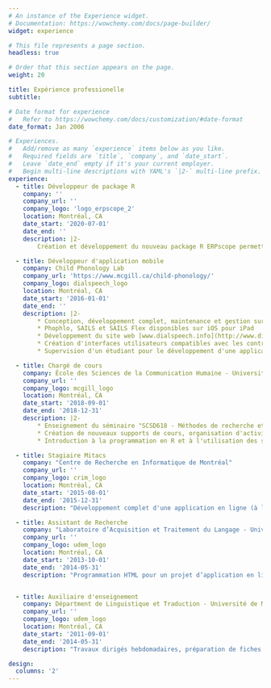 ```yaml
---
# An instance of the Experience widget.
# Documentation: https://wowchemy.com/docs/page-builder/
widget: experience

# This file represents a page section.
headless: true

# Order that this section appears on the page.
weight: 20

title: Expérience professionelle
subtitle:

# Date format for experience
#   Refer to https://wowchemy.com/docs/customization/#date-format
date_format: Jan 2006

# Experiences.
#   Add/remove as many `experience` items below as you like.
#   Required fields are `title`, `company`, and `date_start`.
#   Leave `date_end` empty if it's your current employer.
#   Begin multi-line descriptions with YAML's `|2-` multi-line prefix.
experience:
  - title: Développeur de package R
    company: ''
    company_url: ''
    company_logo: 'logo_erpscope_2'
    location: Montréal, CA
    date_start: '2020-07-01'
    date_end: ''
    description: |2-
        Création et développement du nouveau package R ERPscope permettant de visualiser et d'analyser facilement les potentiels évoqués (une technique de neuro-imagerie basée sur l'EEG). Le code et la documentation sont disponibles sur [www.erpscope.org](http://www.erpscope.org)    

  - title: Développeur d'application mobile
    company: Child Phonology Lab
    company_url: 'https://www.mcgill.ca/child-phonology/'
    company_logo: dialspeech_logo
    location: Montréal, CA
    date_start: '2016-01-01'
    date_end: ''
    description: |2-
        * Conception, développement complet, maintenance et gestion sur l'AppStore Connect de trois applications iPad, basées sur les technologies Ionic, Angular, et HTML-CSS-Javascript
        * Phophlo, SAILS et SAILS Flex disponibles sur iOS pour iPad
        * Développement du site web [www.dialspeech.info](http://www.dialspeech.info) pour présenter les applications et les guides d'utilisation
        * Création d'interfaces utilisateurs compatibles avec les contraintes cliniques et celles d'un environnement scolaire
        * Supervision d'un étudiant pour le développement d'une application basée sur la technologie Flutter

  - title: Chargé de cours
    company: École des Sciences de la Communication Humaine - Université McGill
    company_url: ''
    company_logo: mcgill_logo
    location: Montréal, CA
    date_start: '2018-09-01'
    date_end: '2018-12-31'
    description: |2-
        * Enseignement du séminaire "SCSD618 - Méthodes de recherche et statistiques" du programme de maîtrise en orthophonie
        * Création de nouveaux supports de cours, organisation d'activités pratiques et d'évaluation durant 13 semaines
        * Introduction à la programmation en R et à l'utilisation des statistiques dans un contexte de recherche clinique

  - title: Stagiaire Mitacs 
    company: "Centre de Recherche en Informatique de Montréal"
    company_url: ''
    company_logo: crim_logo
    location: Montréal, CA
    date_start: '2015-08-01'
    date_end: '2015-12-31'
    description: "Développement complet d'une application en ligne (à l'aide d'Angular) fonctionnant sur des tablettes et des ordinateurs, et reposant sur une base de données en ligne (CouchDB, PouchDB & Express JS)"

  - title: Assistant de Recherche
    company: "Laboratoire d’Acquisition et Traitement du Langage - Université de Montréal & iLanguage Lab"
    company_url: ''
    company_logo: udem_logo
    location: Montréal, CA
    date_start: '2013-10-01'
    date_end: '2014-05-31'
    description: "Programmation HTML pour un projet d’application en ligne basée sur le framework MontageJS et mentorat d’une étudiante au baccalauréat en orthophonie"


  - title: Auxiliaire d'enseignement
    company: Départment de Linguistique et Traduction - Université de Montréal
    company_url: ''
    company_logo: udem_logo
    location: Montréal, CA
    date_start: '2011-09-01'
    date_end: '2014-05-31'
    description: "Travaux dirigés hebdomadaires, préparation de fiches méthodologiques, d'exercices, de sujets d'examen et correction pour 5 cours de linguistique et de traduction : Outils informatiques pour traducteurs (2011 à 2012), Langue et technologie (2011), Notions de syntaxe (2012 à 2014), Syntaxe (2013) et Lexicologie, sémantique et morphologie (2013)"

design:
  columns: '2'
---
```

